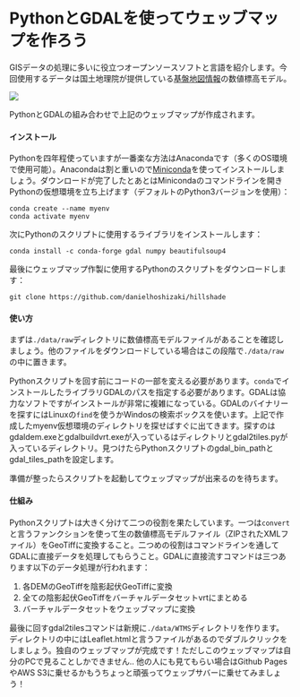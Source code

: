 # PythonとGDALを使ってウェッブマップを作ろう

GISデータの処理に多いに役立つオープンソースソフトと言語を紹介します。今回使用するデータは国土地理院が提供している<a href="https://fgd.gsi.go.jp/download/menu.php">基盤地図情報</a>の数値標高モデル。

[![](https://qiita-image-store.s3.ap-northeast-1.amazonaws.com/0/677829/523a02a2-b6b5-6a22-c7b2-76773c887a27.png)](https://danielhoshizaki.github.io/hillshade/)

PythonとGDALの組み合わせで上記のウェッブマップが作成されます。

#### インストール
Pythonを四年程使っていますが一番楽な方法はAnacondaです（多くのOS環境で使用可能）。Anacondaは割と重いので<a href="https://docs.conda.io/en/latest/miniconda.html">Miniconda</a>を使ってインストールしましょう。ダウンロードが完了したとあとはMinicondaのコマンドラインを開きPythonの仮想環境を立ち上げます（デフォルトのPython3バージョンを使用）：

```
conda create --name myenv
conda activate myenv
```

次にPythonのスクリプトに使用するライブラリをインストールします：

```
conda install -c conda-forge gdal numpy beautifulsoup4
```

最後にウェッブマップ作製に使用するPythonのスクリプトをダウンロードします：

```
git clone https://github.com/danielhoshizaki/hillshade
```

#### 使い方
まずは```./data/raw```ディレクトリに数値標高モデルファイルがあることを確認しましょう。他のファイルをダウンロードしている場合はこの段階で```./data/raw```の中に置きます。

Pythonスクリプトを回す前にコードの一部を変える必要があります。```conda```でインストールしたライブラリGDALのパスを指定する必要があります。GDALは協力なソフトですがインストールが非常に複雑になっている。GDALのバイナリーを探すにはLinuxの```find```を使うかWindosの検索ボックスを使います。上記で作成したmyenv仮想環境のディレクトリを探せばすぐに出てきます。探すのはgdaldem.exeとgdalbuildvrt.exeが入っているはディレクトリとgdal2tiles.pyが入っているディレクトリ。見つけたらPythonスクリプトのgdal_bin_pathとgdal_tiles_pathを設定します。

準備が整ったらスクリプトを起動してウェッブマップが出来るのを待ちます。

#### 仕組み
Pythonスクリプトは大きく分けて二つの役割を果たしています。一つは```convert```と言うファンクションを使って生の数値標高モデルファイル（ZIPされたXMLファイル）をGeoTiffに変換すること。二つめの役割はコマンドラインを通してGDALに直接データを処理してもらうこと。GDALに直接流すコマンドは三つあります以下のデータ処理が行われます：

1. 各DEMのGeoTiffを陰影起伏GeoTiffに変換
2. 全ての陰影起伏GeoTiffをバーチャルデータセットvrtにまとめる
3. バーチャルデータセットをウェッブマップに変換

最後に回すgdal2tilesコマンドは新規に```./data/WTMS```ディレクトリを作ります。ディレクトリの中にはLeaflet.htmlと言うファイルがあるのでダブルクリックをしましょう。独自のウェッブマップが完成です！ただしこのウェッブマップは自分のPCで見ることしかできません.. 他の人にも見てもらい場合はGithub PagesやAWS S3に乗せるかもうちょっと頑張ってウェッブサバーに乗せてみましょう！
